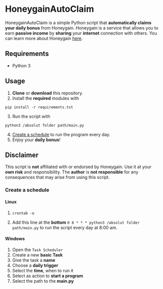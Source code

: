 # HoneygainAutoClaim

HoneygainAutoClaim is a simple Python script that **automatically claims your daily bonus** from Honeygain. Honeygain is a 
service that allows you to earn **passive income** by **sharing** your **internet** connection with others. You can learn more 
about Honeygain [here](https://r.honeygain.me/ROSCH76C7D).


## Requirements
- Python 3


## Usage
1. **Clone** or **download** this repository.
2. Install the **required** modules with 
```commandline 
pip install -r requirements.txt
```  
3. Run the script with 
```commandline
python3 /absolut folder path/main.py
```
4. [Create a schedule](#Create-a-schedule) to run the program every day.
5. Enjoy your **daily bonus**!


## Disclaimer
This script is **not** affiliated with or endorsed by Honeygain. Use it at your **own risk** and responsibility. The **author** is **not responsible** for any consequences that may arise from using this script.

### Create a schedule

#### Linux

1. ```commandline
   crontab -e
   ```
2. Add this line at the **bottom** `0 8 * * * python3 /absolut folder path/main.py` to run the script every day at 8:00 am.

#### Windows

1. Open the `Task Scheduler`
2. Create a new **basic Task**
3. Give the task a **name**
4. Choose a **daily trigger**
5. Select the **time**, when to run it
6. Select as action to **start a program**
7. Select the path to the **main.py**